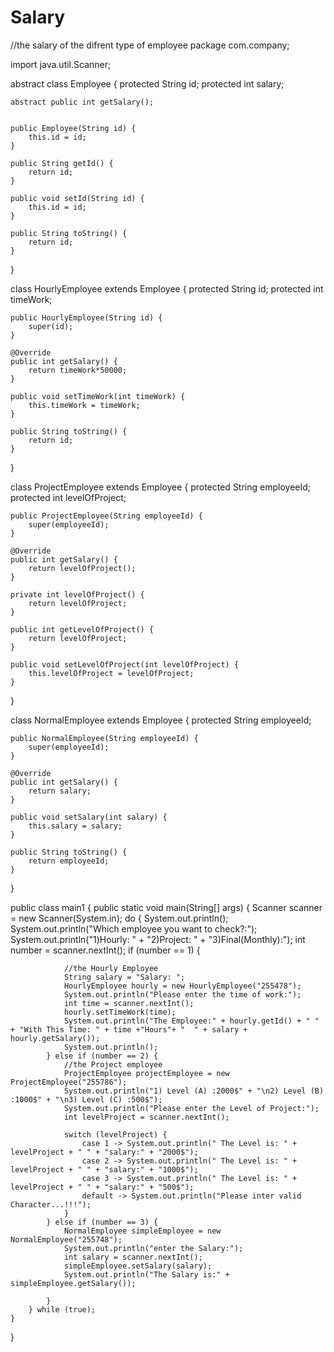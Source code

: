 # Salary
//the salary of the difrent type of employee
package com.company;

import java.util.Scanner;

abstract class Employee {
    protected String id;
    protected int salary;

    abstract public int getSalary();


    public Employee(String id) {
        this.id = id;
    }

    public String getId() {
        return id;
    }

    public void setId(String id) {
        this.id = id;
    }

    public String toString() {
        return id;
    }
}

class HourlyEmployee extends Employee {
    protected String id;
    protected int timeWork;

    public HourlyEmployee(String id) {
        super(id);
    }

    @Override
    public int getSalary() {
        return timeWork*50000;
    }

    public void setTimeWork(int timeWork) {
        this.timeWork = timeWork;
    }

    public String toString() {
        return id;
    }
}

class ProjectEmployee extends Employee {
    protected String employeeId;
    protected int levelOfProject;

    public ProjectEmployee(String employeeId) {
        super(employeeId);
    }

    @Override
    public int getSalary() {
        return levelOfProject();
    }

    private int levelOfProject() {
        return levelOfProject;
    }

    public int getLevelOfProject() {
        return levelOfProject;
    }

    public void setLevelOfProject(int levelOfProject) {
        this.levelOfProject = levelOfProject;
    }
}

class NormalEmployee extends Employee {
    protected String employeeId;

    public NormalEmployee(String employeeId) {
        super(employeeId);
    }

    @Override
    public int getSalary() {
        return salary;
    }

    public void setSalary(int salary) {
        this.salary = salary;
    }

    public String toString() {
        return employeeId;
    }
}

public class main1 {
    public static void main(String[] args) {
        Scanner scanner = new Scanner(System.in);
        do {
            System.out.println();
            System.out.println("Which employee you want to check?:");
            System.out.println("1)Hourly: " + "2)Project: " + "3)Final(Monthly):");
            int number = scanner.nextInt();
            if (number == 1) {

                //the Hourly Employee
                String salary = "Salary: ";
                HourlyEmployee hourly = new HourlyEmployee("255478");
                System.out.println("Please enter the time of work:");
                int time = scanner.nextInt();
                hourly.setTimeWork(time);
                System.out.println("The Employee:" + hourly.getId() + " " + "With This Time: " + time +"Hours"+ "  " + salary + hourly.getSalary());
                System.out.println();
            } else if (number == 2) {
                //the Project employee
                ProjectEmployee projectEmployee = new ProjectEmployee("255786");
                System.out.println("1) Level (A) :2000$" + "\n2) Level (B) :1000$" + "\n3) Level (C) :500$");
                System.out.println("Please enter the Level of Project:");
                int levelProject = scanner.nextInt();

                switch (levelProject) {
                    case 1 -> System.out.println(" The Level is: " + levelProject + " " + "salary:" + "2000$");
                    case 2 -> System.out.println(" The Level is: " + levelProject + " " + "salary:" + "1000$");
                    case 3 -> System.out.println(" The Level is: " + levelProject + " " + "salary:" + "500$");
                    default -> System.out.println("Please inter valid Character...!!!");
                }
            } else if (number == 3) {
                NormalEmployee simpleEmployee = new NormalEmployee("255748");
                System.out.println("enter the Salary:");
                int salary = scanner.nextInt();
                simpleEmployee.setSalary(salary);
                System.out.println("The Salary is:" + simpleEmployee.getSalary());

            }
        } while (true);
    }
}
